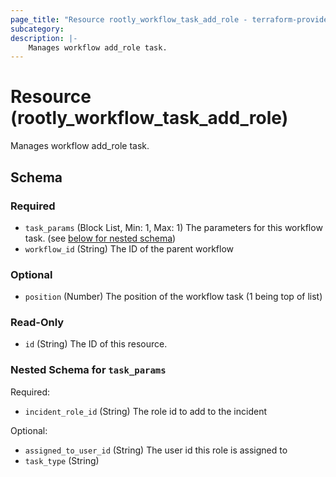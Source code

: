 ```yaml
---
page_title: "Resource rootly_workflow_task_add_role - terraform-provider-rootly"
subcategory:
description: |-
    Manages workflow add_role task.
---
```


# Resource (rootly_workflow_task_add_role)

Manages workflow add_role task.

<!-- schema generated by tfplugindocs -->
## Schema

### Required

- `task_params` (Block List, Min: 1, Max: 1) The parameters for this workflow task. (see [below for nested schema](#nestedblock--task_params))
- `workflow_id` (String) The ID of the parent workflow

### Optional

- `position` (Number) The position of the workflow task (1 being top of list)

### Read-Only

- `id` (String) The ID of this resource.

<a id="nestedblock--task_params"></a>
### Nested Schema for `task_params`

Required:

- `incident_role_id` (String) The role id to add to the incident

Optional:

- `assigned_to_user_id` (String) The user id this role is assigned to
- `task_type` (String)
